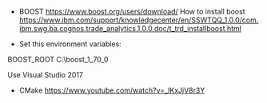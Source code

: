 * BOOST
https://www.boost.org/users/download/
How to install boost
https://www.ibm.com/support/knowledgecenter/en/SSWTQQ_1.0.0/com.ibm.swg.ba.cognos.trade_analytics.1.0.0.doc/t_trd_installboost.html


* Set this environment variables:

BOOST_ROOT
C:\boost_1_70_0


Use Visual Studio 2017

* CMake
https://www.youtube.com/watch?v=_lKxJjV8r3Y
